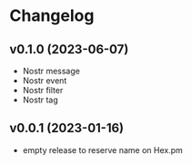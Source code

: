 # Changelog

## v0.1.0 (2023-06-07)

- Nostr message
- Nostr event
- Nostr filter
- Nostr tag

## v0.0.1 (2023-01-16)

- empty release to reserve name on Hex.pm
